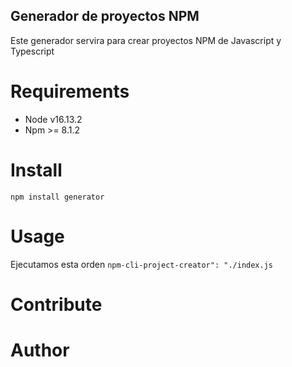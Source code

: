 ## Generador de proyectos NPM

Este generador servira para crear proyectos NPM de Javascript y Typescript

# Requirements
* Node v16.13.2
* Npm  >= 8.1.2


# Install
```npm install generator```
# Usage
Ejecutamos esta orden 
```npm-cli-project-creator": "./index.js```
# Contribute
# Author